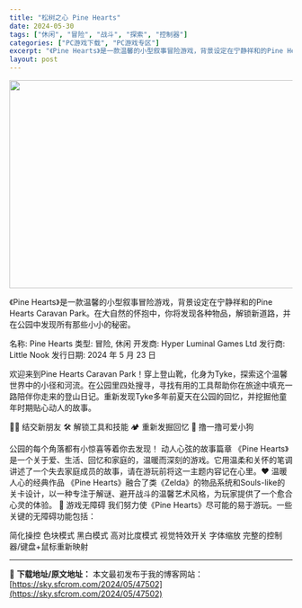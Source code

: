 ```yaml
---
title: "松树之心 Pine Hearts"
date: 2024-05-30
tags: ["休闲", "冒险", "战斗", "探索", "控制器"]
categories: ["PC游戏下载", "PC游戏专区"]
excerpt: "《Pine Hearts》是一款温馨的小型叙事冒险游戏，背景设定在宁静祥和的Pine Hearts Caravan Park。在大自然的怀抱中，你将发现各种物品，解锁新道路，并在公园中发现所有那些小小的秘密。 名称: Pine Hearts 类型: 冒险, 休闲 开发商: Hyper Luminal&hellip;"
layout: post
---
```


<img class="aligncenter size-full wp-image-47503" src="https://sky.sfcrom.com/wp-content/uploads/2024/05/2024053001590089.webp" alt="" width="660" height="370" />

《Pine Hearts》是一款温馨的小型叙事冒险游戏，背景设定在宁静祥和的Pine Hearts Caravan Park。在大自然的怀抱中，你将发现各种物品，解锁新道路，并在公园中发现所有那些小小的秘密。

名称: Pine Hearts
类型: 冒险, 休闲
开发商: Hyper Luminal Games Ltd
发行商: Little Nook
发行日期: 2024 年 5 月 23 日

欢迎来到Pine Hearts Caravan Park！穿上登山靴，化身为Tyke，探索这个温馨世界中的小径和河流。在公园里四处搜寻，寻找有用的工具帮助你在旅途中填充一路陪伴你走来的登山日记。重新发现Tyke多年前夏天在公园的回忆，并挖掘他童年时期贴心动人的故事。

👩‍🌾 结交新朋友
🛠️ 解锁工具和技能
🏕️ 重新发掘回忆
🐶 撸一撸可爱小狗

公园的每个角落都有小惊喜等着你去发现！
动人心弦的故事篇章
《Pine Hearts》是一个关于爱、生活、回忆和家庭的，温暖而深刻的游戏。它用温柔和关怀的笔调讲述了一个失去家庭成员的故事，请在游玩前将这一主题内容记在心里。❤️
温暖人心的经典作品
《Pine Hearts》融合了类《Zelda》的物品系统和Souls-like的关卡设计，以一种专注于解谜、避开战斗的温馨艺术风格，为玩家提供了一个愈合心灵的体验。 🌳
游戏无障碍
我们努力使《Pine Hearts》尽可能的易于游玩。一些关键的无障碍功能包括：

简化操控
色块模式
黑白模式
高对比度模式
视觉特效开关
字体缩放
完整的控制器/键盘+鼠标重新映射

---
📖 **下载地址/原文地址：** 本文最初发布于我的博客网站：[https://sky.sfcrom.com/2024/05/47502](https://sky.sfcrom.com/2024/05/47502)
